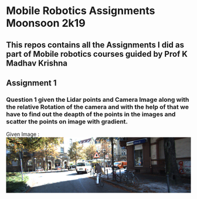 # Mobile Robotics Assignments Moonsoon 2k19

## This repos contains all the Assignments I did as part of Mobile robotics courses guided by Prof K Madhav Krishna

## Assignment 1

### Question 1 given the Lidar points and Camera Image along with the relative Rotation of the camera and with the help of that we have to find out the deapth of the points in the images and scatter the points on image with gradient.

Given Image :
![Loading Image Given in Question](./Assignment1/q1/image.png)